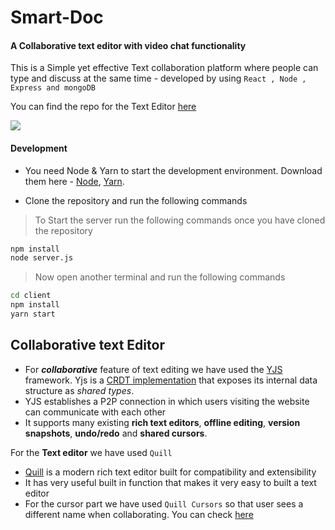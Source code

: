 
# Smart-Doc
#### A Collaborative text editor with video chat functionality
This is a Simple yet effective Text collaboration platform where people can type and discuss at the same time - developed by using `React , Node , Express and mongoDB`

You can find the repo for the Text Editor [here](https://github.com/hemang11/Smart-Doc-Editor)

![](https://github.com/hemang11/Smart-Doc/blob/main/smart-doc.png?raw=true)

#### Development
- You need Node & Yarn to start the development environment. Download them here - [Node](https://nodejs.org/en/), [Yarn](https://yarnpkg.com/).


- Clone the repository and run the following commands

> To Start the server run the following commands once you have cloned the repository
> 
```bash
npm install
node server.js
```

> Now open another terminal and run the following commands
> 
```bash
cd client
npm install 
yarn start
```
## Collaborative text Editor

- For ***collaborative*** feature of text editing we have used the [YJS](https://github.com/yjs/yjs/blob/master/README.md) framework. Yjs is a [CRDT implementation](https://github.com/yjs/yjs/blob/master/README.md#Yjs-CRDT-Algorithm) that exposes its internal data structure as _shared types_. 
- YJS establishes a P2P connection in which users visiting the website can communicate with each other 
- It supports many existing **rich text editors**, **offline editing**, **version snapshots**, **undo/redo** and **shared cursors**. 

For the **Text editor** we have used `Quill	`
- [Quill](https://quilljs.com/) is a modern rich text editor built for compatibility and extensibility
- It has very useful built in function that makes it very easy to built a text editor
- For the cursor part  we have used `Quill Cursors` so that user sees a different name when collaborating. You can check [here](https://github.com/reedsy/quill-cursors)


